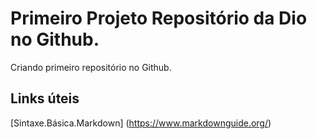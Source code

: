 # Primeiro Projeto Repositório da Dio no Github.
Criando primeiro repositório no Github.

## Links úteis
[Sintaxe.Básica.Markdown] (https://www.markdownguide.org/)
